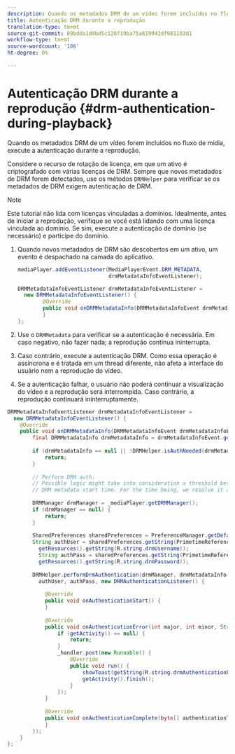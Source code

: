 ```yaml
---
description: Quando os metadados DRM de um vídeo forem incluídos no fluxo de mídia, execute a autenticação durante a reprodução.
title: Autenticação DRM durante a reprodução
translation-type: tm+mt
source-git-commit: 89bdda1d4bd5c126f19ba75a819942df901183d1
workflow-type: tm+mt
source-wordcount: '186'
ht-degree: 0%

---
```



# Autenticação DRM durante a reprodução {#drm-authentication-during-playback}

Quando os metadados DRM de um vídeo forem incluídos no fluxo de mídia, execute a autenticação durante a reprodução.

Considere o recurso de rotação de licença, em que um ativo é criptografado com várias licenças de DRM. Sempre que novos metadados de DRM forem detectados, use os métodos `DRMHelper` para verificar se os metadados de DRM exigem autenticação de DRM.

>[!NOTE]
>
>Este tutorial não lida com licenças vinculadas a domínios. Idealmente, antes de iniciar a reprodução, verifique se você está lidando com uma licença vinculada ao domínio. Se sim, execute a autenticação de domínio (se necessário) e participe do domínio.

1. Quando novos metadados de DRM são descobertos em um ativo, um evento é despachado na camada do aplicativo.

   ```java
   mediaPlayer.addEventListener(MediaPlayerEvent.DRM_METADATA,  
                                drmMetadataInfoEventListener); 
   
   DRMMetadataInfoEventListener drmMetadataInfoEventListener =  
     new DRMMetadataInfoEventListener() { 
           @Override 
           public void onDRMMetadataInfo(DRMMetadataInfoEvent drmMetadataInfoEvent) { 
           } 
   };
   ```

1. Use o `DRMMetadata` para verificar se a autenticação é necessária. Em caso negativo, não fazer nada; a reprodução continua ininterrupta.
1. Caso contrário, execute a autenticação DRM. Como essa operação é assíncrona e é tratada em um thread diferente, não afeta a interface do usuário nem a reprodução do vídeo.
1. Se a autenticação falhar, o usuário não poderá continuar a visualização do vídeo e a reprodução será interrompida. Caso contrário, a reprodução continuará ininterruptamente.

```java
DRMMetadataInfoEventListener drmMetadataInfoEventListener =  
  new DRMMetadataInfoEventListener() { 
    @Override 
    public void onDRMMetadataInfo(DRMMetadataInfoEvent drmMetadataInfoEvent) { 
        final DRMMetadataInfo drmMetadataInfo = drmMetadataInfoEvent.getDRMMetadataInfo(); 
 
        if (drmMetadataInfo == null || !DRMHelper.isAuthNeeded(drmMetadataInfo.getDRMMetadata())) { 
            return; 
        } 
 
        // Perform DRM auth. 
        // Possible logic might take into consideration a threshold between the current player time and the 
        // DRM metadata start time. For the time being, we resolve it as soon as we receive the DRM metadata. 
 
        DRMManager drmManager = _mediaPlayer.getDRMManager(); 
        if (drmManager == null) { 
            return; 
        } 
 
        SharedPreferences sharedPreferences = PreferenceManager.getDefaultSharedPreferences(getActivity()); 
        String authUser = sharedPreferences.getString(PrimetimeReference.SETTINGS_DRM_USERNAME,  
          getResources().getString(R.string.drmUsername)); 
          String authPass = sharedPreferences.getString(PrimetimeReference.SETTINGS_DRM_PASSWORD,  
          getResources().getString(R.string.drmPassword)); 
 
        DRMHelper.performDrmAuthentication(drmManager, drmMetadataInfo.getDRMMetadata(),  
          authUser, authPass, new DRMAuthenticationListener() { 
 
            @Override 
            public void onAuthenticationStart() { 
            } 
 
            @Override 
            public void onAuthenticationError(int major, int minor, String erroString, String serverErrorURL) { 
                if (getActivity() == null) { 
                    return; 
                } 
                _handler.post(new Runnable() { 
                    @Override 
                    public void run() { 
                        showToast(getString(R.string.drmAuthenticationError)); 
                        getActivity().finish(); 
                    } 
                }); 
            } 
 
            @Override 
            public void onAuthenticationComplete(byte[] authenticationToken) { 
            } 
        }); 
    } 
};
```
